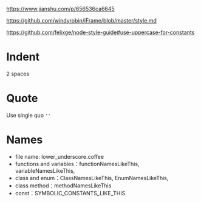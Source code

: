 https://www.jianshu.com/p/656536ca6645

https://github.com/windyrobin/iFrame/blob/master/style.md

https://github.com/felixge/node-style-guide#use-uppercase-for-constants

# Indent
2 spaces

# Quote
Use single quo `''`

# Names
- file name: lower_underscore.coffee 
- functions and variables：functionNamesLikeThis, variableNamesLikeThis, 
- class and enum：ClassNamesLikeThis, EnumNamesLikeThis, 
- class method：methodNamesLikeThis 
- const：SYMBOLIC_CONSTANTS_LIKE_THIS
